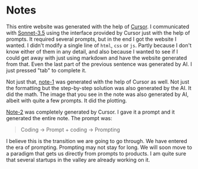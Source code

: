 # Notes

This entire website was generated with the help of [Cursor](https://cursor.com/). I communicated with [Sonnet-3.5](https://www.anthropic.com/news/claude-3-5-sonnet) using the interface provided by Cursor just with the help of prompts. It required several prompts, but in the end I got the website I wanted. I didn't modify a single line of `html`, `css` or `js`. Partly because I don't know either of them in any detail, and also because I wanted to see if I could get away with just using markdown and have the website generated from that. Even the last part of the previous sentence was generated by AI. I just pressed "tab" to complete it.

Not just that, [note-1](/notes/note-1.html) was generated with the help of Cursor as well. Not just the formatting but the step-by-step solution was also generated by the AI. It did the math. The image that you see in the note was also generated by AI, albeit with quite a few prompts. It did the plotting.

[Note-2](/notes/note-2.html) was completely generated by Cursor. I gave it a prompt and it generated the entire note. The prompt was:

> Coding -> Prompt + coding -> Prompting

I believe this is the transition we are going to go through. We have entered the era of prompting. Prompting may not stay for long. We will soon move to a paradigm that gets us directly from prompts to products. I am quite sure that several startups in the valley are already working on it.

